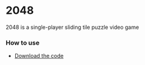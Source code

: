 # 2048
2048 is a single-player sliding tile puzzle video game

### How to use
* <a href="https://github.com/Rose-Oneill/2048/archive/refs/heads/main.zip">Download the code</a>
